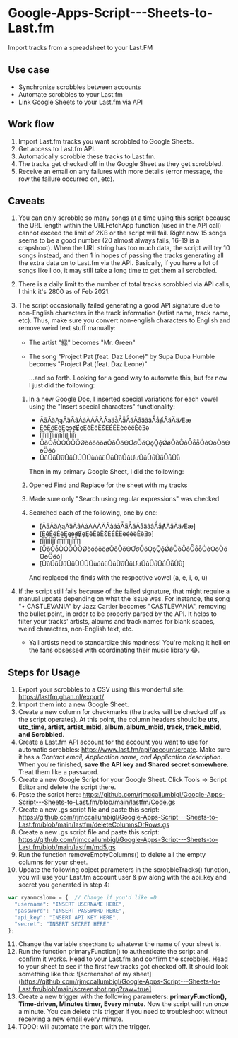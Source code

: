 # Google-Apps-Script---Sheets-to-Last.fm
Import tracks from a spreadsheet to your Last.FM

## Use case

* Synchronize scrobbles between accounts
* Automate scrobbles to your Last.fm
* Link Google Sheets to your Last.fm via API

## Work flow
1. Import Last.fm tracks you want scrobbled to Google Sheets.
2. Get access to Last.fm API.
3. Automatically scrobble these tracks to Last.fm.
4. The tracks get checked off in the Google Sheet as they get scrobbled.
5. Receive an email on any failures with more details (error message, the row the failure occurred on, etc).

## Caveats

1. You can only scrobble so many songs at a time using this script because the URL length within the URLFetchApp function (used in the API call) cannot exceed the limit of 2KB or the script will fail. Right now 15 songs seems to be a good number (20 almost always fails, 16-19 is a crapshoot). When the URL string has too much data, the script will try 10 songs instead, and then 1 in hopes of passing the tracks generating all the extra data on to Last.fm via the API. Basically, if you have a lot of songs like I do, it may still take a long time to get them all scrobbled.
2. There is a daily limit to the number of total tracks scrobbled via API calls, I think it's 2800 as of Feb 2021.
3. The script occasionally failed generating a good API signature due to non-English characters in the track information (artist name, track name, etc). Thus, make sure you convert non-english characters to English and remove weird text stuff manually:
   * The artist "緑" becomes "Mr. Green"
   * The song "Project Pat (feat. Daz Léone)" by Supa Dupa Humble becomes "Project Pat (feat. Daz Leone)"
   
        ...and so forth. Looking for a good way to automate this, but for now I just did the following:
  
   1. In a new Google Doc, I inserted special variations for each vowel using the "Insert special characters" functionality:

      * ĀāĂăĄąȀȁȂȃȦȧÀÁÃÄÅàáǡǠǟǞǎǍåäãâǺǻȺӐӑӒӓӔӕ
      * ĒēĔĕĖėĘęɘɇɆȩȨȇȆȅȄƐͤÈÉÊËèéêëĚěƎǝ
      * ĨĩȈȉÌÍÎÏìíîïĪīĬĭĮįǏǐȊȋ
      * ŐőȰȱÒÓÔÕÖØòóôõöøŌōŎŏƟƠơǑǒǪǫǬǭǾǿȌȍȎȏȪȫȭȮȯОоӦӧӨөӪӫò
      * ŨũŰűȔȕȖȗÙÚÛÜùúûüŪūŬŭŮůƯưǓǔǕǖǗǘǙǚǛǜ

      Then in my primary Google Sheet, I did the following:

   1. Opened Find and Replace for the sheet with my tracks
   2. Made sure only "Search using regular expressions" was checked
   3. Searched each of the following, one by one:

       * [ĀāĂăĄąȀȁȂȃȦȧÀÁÃÄÅàáǡǠǟǞǎǍåäãâǺǻȺӐӑӒӓӔӕ]
       * [ĒēĔĕĖėĘęɘɇɆȩȨȇȆȅȄƐͤÈÉÊËèéêëĚěƎǝ]
       * [ĨĩȈȉÌÍÎÏìíîïĪīĬĭĮįǏǐȊȋ]
       * [ŐőȰȱÒÓÔÕÖØòóôõöøŌōŎŏƟƠơǑǒǪǫǬǭǾǿȌȍȎȏȪȫȭȮȯОоӦӧӨөӪӫò]
       * [ŨũŰűȔȕȖȗÙÚÛÜùúûüŪūŬŭŮůƯưǓǔǕǖǗǘǙǚǛǜ]

        And replaced the finds with the respective vowel (a, e, i, o, u)

4. If the script still fails because of the failed signature, that might require a manual update depending on what the issue was. For instance, the song "• CASTLEVANIA" by Jazz Cartier becomes "CASTLEVANIA", removing the bullet point, in order to be properly parsed by the API. It helps to filter your tracks' artists, albums and track names for blank spaces, weird characters, non-English text, etc. 

      * Yall artists need to standardize this madness! You're making it hell on the fans obsessed with coordinating their music library 😂.

## Steps for Usage
1. Export your scrobbles to a CSV using this wonderful site: https://lastfm.ghan.nl/export/
2. Import them into a new Google Sheet.
3. Create a new column for checkmarks (the tracks will be checked off as the script operates). At this point, the column headers should be **uts, utc_time, artist, artist_mbid, album, album_mbid, track, track_mbid, and Scrobbled**.
4. Create a Last.fm API account for the account you want to use for automatic scrobbles: https://www.last.fm/api/account/create. Make sure it has a _Contact email, Application name, and Application description_. When you're finished, **save the API key and Shared secret somewhere**. Treat them like a password.
5. Create a new Google Script for your Google Sheet. Click Tools -> Script Editor and delete the script there. 
6. Paste the script here: https://github.com/rjmccallumbigl/Google-Apps-Script---Sheets-to-Last.fm/blob/main/lastfm/Code.gs
7. Create a new .gs script file and paste this script: https://github.com/rjmccallumbigl/Google-Apps-Script---Sheets-to-Last.fm/blob/main/lastfm/deleteColumnsOrRows.gs
8. Create a new .gs script file and paste this script: https://github.com/rjmccallumbigl/Google-Apps-Script---Sheets-to-Last.fm/blob/main/lastfm/md5.gs
9. Run the function removeEmptyColumns() to delete all the empty columns for your sheet.
10. Update the following object parameters in the scrobbleTracks() function, you will use your Last.fm account user & pw along with the api_key and secret you generated in step 4:
  ```javascript
  var ryanmcslomo = {  // Change if you'd like =D
    "username": "INSERT USERNAME HERE",
    "password": "INSERT PASSWORD HERE",
    "api_key": "INSERT API KEY HERE",
    "secret": "INSERT SECRET HERE"
  };
  ```
11. Change the variable `sheetName` to whatever the name of your sheet is. 
12. Run the function primaryFunction() to authenticate the script and confirm it works. Head to your Last.fm and confirm the scrobbles. Head to your sheet to see if the first few tracks got checked off. It should look something like this: 
![screenshot of my sheet](https://github.com/rjmccallumbigl/Google-Apps-Script---Sheets-to-Last.fm/blob/main/screenshot.png?raw=true]
13. Create a new trigger with the following parameters: **primaryFunction(), Time-driven, Minutes timer, Every minute**. Now the script will run once a minute. You can delete this trigger if you need to troubleshoot without receiving a new email every minute.
14. TODO: will automate the part with the trigger.
